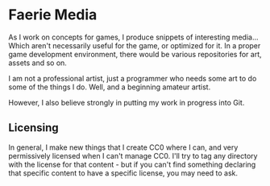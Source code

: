 # Faerie Media

As I work on concepts for games, I produce snippets of interesting media... Which aren't necessarily useful for the game, or optimized for it. In a proper game development environment, there would be various repositories for art, assets and so on.

I am not a professional artist, just a programmer who needs some art to do some of the things I do. Well, and a beginning amateur artist.

However, I also believe strongly in putting my work in progress into Git.

## Licensing

In general, I make new things that I create CC0 where I can, and very permissively licensed when I can't manage CC0. I'll try to tag any directory with the license for that content - but if you can't find something declaring that specific content to have a specific license, you may need to ask.
